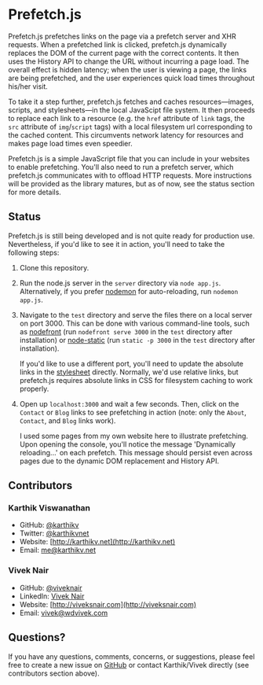 # Prefetch.js
Prefetch.js prefetches links on the page via a prefetch server and XHR
requests. When a prefetched link is clicked, prefetch.js dynamically replaces
the DOM of the current page with the correct contents. It then uses the History
API to change the URL without incurring a page load. The overall effect is
hidden latency; when the user is viewing a page, the links are being
prefetched, and the user experiences quick load times throughout his/her visit.

To take it a step further, prefetch.js fetches and caches
resources&mdash;images, scripts, and stylesheets&mdash;in the local JavaScipt
file system. It then proceeds to replace each link to a resource (e.g. the
`href` attribute of `link` tags, the `src` attribute of `img`/`script` tags)
with a local filesystem url corresponding to the cached content. This
circumvents network latency for resources and makes page load times even
speedier.

Prefetch.js is a simple JavaScript file that you can include in your websites
to enable prefetching. You'll also need to run a prefetch server, which
prefetch.js communicates with to offload HTTP requests. More instructions will
be provided as the library matures, but as of now, see the status section for
more details.

## Status
Prefetch.js is still being developed and is not quite ready for production use.
Nevertheless, if you'd like to see it in action, you'll need to take the
following steps:

1. Clone this repository.
2. Run the node.js server in the `server` directory via `node app.js`.
   Alternatively, if you prefer [nodemon](https://github.com/remy/nodemon) for
   auto-reloading, run `nodemon app.js`.
3. Navigate to the `test` directory and serve the files there on a local server
   on port 3000. This can be done with various command-line tools, such as
   [nodefront](https://github.com/karthikv/nodefront) (run `nodefront serve
   3000` in the `test` directory after installation) or
   [node-static](https://github.com/cloudhead/node-static) (run `static -p
   3000` in the `test` directory after installation).
   
   
   If you'd like to use a different port, you'll need to update the absolute
   links in the
   [stylesheet](https://github.com/karthikv/prefetch.js/blob/master/test/stylesheets/styles.css)
   directly. Normally, we'd use relative links, but prefetch.js requires
   absolute links in CSS for filesystem caching to work properly.
4. Open up `localhost:3000` and wait a few seconds. Then, click on the
   `Contact` or `Blog` links to see prefetching in action (note: only the
   `About`, `Contact`, and `Blog` links work).
   
   I used some pages from my own website here to illustrate prefetching. Upon
   opening the console, you'll notice the message 'Dynamically reloading...' on
   each prefetch. This message should persist even across pages due to the
   dynamic DOM replacement and History API.

## Contributors
### Karthik Viswanathan
- GitHub: [@karthikv](https://github.com/karthikv)
- Twitter: [@karthikvnet](https://twitter.com/karthikvnet)
- Website: [http://karthikv.net](http://karthikv.net)
- Email: me@karthikv.net

### Vivek Nair
- GitHub: [@viveknair](https://github.com/viveknair)
- LinkedIn: [Vivek Nair](http://www.linkedin.com/pub/vivek-nair/35/123/25b)
- Website: [http://viveksnair.com](http://viveksnair.com)
- Email: vivek@wdvivek.com

## Questions?
If you have any questions, comments, concerns, or suggestions, please feel free to create a new issue on [GitHub](https://github.com/karthikv/prefetch.js/issues) or contact Karthik/Vivek directly (see contributors section above).
